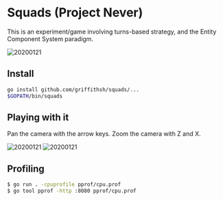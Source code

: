 # Squads (Project Never)

This is an experiment/game involving turns-based strategy, and the Entity
Component System paradigm.

![20200121](https://user-images.githubusercontent.com/11085049/72780647-78929780-3c73-11ea-8fdf-d4f0b1455d6f.png "Squads")

## Install

```bash
go install github.com/griffithsh/squads/...
$GOPATH/bin/squads
```

## Playing with it

Pan the camera with the arrow keys. Zoom the camera with Z and X.

![20200121](https://user-images.githubusercontent.com/11085049/72780648-78929780-3c73-11ea-98a2-2d5f1f990625.png "Squads")
![20200121](https://user-images.githubusercontent.com/11085049/72780650-792b2e00-3c73-11ea-9ca1-f11c06d08aa2.png "Squads")

## Profiling

```bash
$ go run . -cpuprofile pprof/cpu.prof
$ go tool pprof -http :8080 pprof/cpu.prof
```

